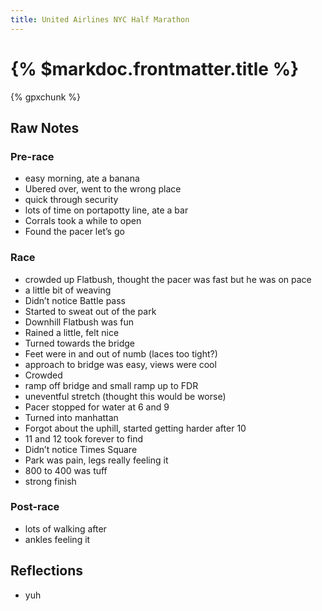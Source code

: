 ```yaml
---
title: United Airlines NYC Half Marathon
---
```


# {% $markdoc.frontmatter.title %}

{% gpxchunk %}

## Raw Notes

### Pre-race
- easy morning, ate a banana
- Ubered over, went to the wrong place
- quick through security 
- lots of time on portapotty line, ate a bar
- Corrals took a while to open
- Found the pacer let’s go

### Race
- crowded up Flatbush, thought the pacer was fast but he was on pace
- a little bit of weaving
- Didn’t notice Battle pass
- Started to sweat out of the park
- Downhill Flatbush was fun
- Rained a little, felt nice
- Turned towards the bridge
- Feet were in and out of numb (laces too tight?)
- approach to bridge was easy, views were cool
- Crowded
- ramp off bridge and small ramp up to FDR
- uneventful stretch (thought this would be worse)
- Pacer stopped for water at 6 and 9
- Turned into manhattan
- Forgot about the uphill, started getting harder after 10
- 11 and 12 took forever to find
- Didn’t notice Times Square
- Park was pain, legs really feeling it
- 800 to 400 was tuff
- strong finish 

### Post-race
- lots of walking after
- ankles feeling it

## Reflections
- yuh